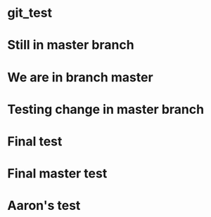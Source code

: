# git_test
# Still in master branch
# We are in branch master
# Testing change in master branch
# Final test
# Final master test
# Aaron's test
